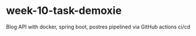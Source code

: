 # week-10-task-demoxie
Blog API with docker, spring boot, postres pipelined via GitHub actions ci/cd
